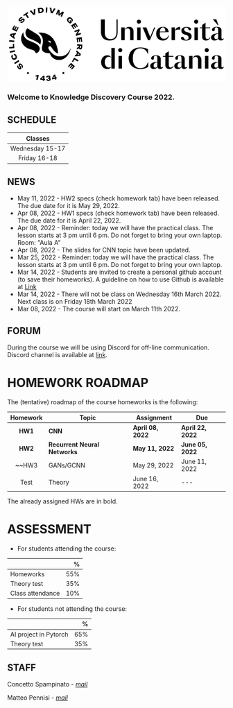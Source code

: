 [![logo](/imgs/logo.jpg)](http://www.dei.unict.it/corsi/lm-91)

### Welcome to Knowledge Discovery Course 2022.


## SCHEDULE

| Classes     |
| :----------:    |
| Wednesday 15-17    |
| Friday 16-18    |



## NEWS
- May 11, 2022 - HW2 specs (check homework tab) have been released. The due date for it is May 29, 2022. 
- Apr 08, 2022 - HW1 specs (check homework tab) have been released. The due date for it is April 22, 2022. 
- Apr 08, 2022 - Reminder: today we will have the practical class. The lesson starts at 3 pm until 6 pm. Do not forget to bring your own laptop. Room: "Aula A"
- Apr 08, 2022 - The slides for CNN topic have been updated. 
- Mar 25, 2022 - Reminder: today we will have the practical class. The lesson starts at 3 pm until 6 pm. Do not forget to bring your own laptop.
- Mar 14, 2022 - Students are invited to create a personal github account (to save their homeworks). A guideline on how to use Github is available at [Link](https://drive.google.com/file/d/16NZEy-1Uo_gZGW-5ooNRh7EU6w-JA9vD/view?usp=sharing)
- Mar 14, 2022 - There will not be class on Wednesday 16th March 2022. Next class is on Friday 18th March 2022
- Mar 08, 2022 - The course will start on March 11th 2022.


## FORUM 
During the course we will be using Discord for off-line communication. Discord channel is available at [link](https://discord.gg/wEWMusrE).


# HOMEWORK ROADMAP 
The (tentative) roadmap of the course homeworks is the following:

| Homework | Topic              | Assignment    | Due          |
| :-------:| ------------------ | --------------- | -------          |
| **HW1**     | **CNN**    | **April 08, 2022** | **April 22, 2022**   |
| **HW2**      | **Recurrent Neural Networks** | **May 11, 2022** | **June 05, 2022**    |
| ~~HW3      | GANs/GCNN | May 29, 2022 | June 11, 2022    | ~~
| Test      | Theory | June 16, 2022 | ---   |

The already assigned HWs are in bold. 


# ASSESSMENT

- For students attending the course:

|      | %   |
| :--------     |    -------: |
| Homeworks | 55% |
| Theory test  | 35%  |
| Class attendance| 10% |

- For students not attending the course:

|      | %   |
| :--------     |    -------: |
| AI project in Pytorch | 65% |
| Theory test  | 35%  |



## STAFF

Concetto Spampinato - *[mail](mailto:concetto.spampinato@unict.it)*

Matteo Pennisi - *[mail](mailto:matteo.pennisi98@gmail.com)*



[404]: /knowledge-discovery/fallback
